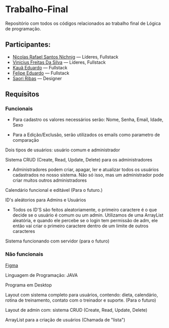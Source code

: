 # Trabalho-Final
Repositório com todos os códigos relacionados ao trabalho final de Lógica de programação. 

## Participantes: 

* [Nicolas Rafael Santos Nichnig](https://github.com/GhoostSama) — Líderes, Fullstack
* [Vinicius Freitas Da Silva](https://github.com/PenRoseRubix) — Líderes, Fullstack
* [Kauã Eduardo](https://github.com/kauaeduardog) — Fullstack
* [Felipe Eduardo](https://github.com/FelipeEduardo16) — Fullstack
* [Saori Ribas](https://github.com/Sayoyuu/Sayoyuu.git) — Designer 

## Requisitos

### Funcionais

* Para cadastro os valores necessários serão: Nome, Senha, Email, Idade, Sexo

* Para a Edição/Exclusão, serão utilizados os emails como parametro de comparação

Dois tipos de usuários: usuário comum e administrador
  
Sistema CRUD (Create, Read, Update, Delete) para os administradores

* Administradores podem criar, apagar, ler e atualizar todos os usuários cadastrados no nosso sistema. Não só isso, mas um administrador pode criar muitos outros administradores

Calendário funcional e editável (Para o futuro.)

ID's aleátorios para Admins e Usuários

* Todos os ID'S são feitos aleatoriamente, o primeiro caractere é o que decide se o usuário é comum ou um admin.
Utilizamos de uma ArrayList aleatória, e quando ele percebe se o login tem permissão de adm, ele então vai criar o primeiro caractere dentro de um limite de outros caracteres

Sistema funcionando com servidor (para o futuro)

### Não funcionais

[Figma](https://www.figma.com/file/8aKzqJxSa8vcIOpnczGriQ/Trabalho-SA?node-id=0%3A1&t=5g1CV6EJuupagJmL-0)

Linguagem de Programação: JAVA

Programa em Desktop

Layout com sistema completo para usuários, contendo: dieta, calendário, rotina de treinamento, contato com o treinador e suporte. (Para o futuro)

Layout de admin com: sistema CRUD (Create, Read, Update, Delete)

ArrayList para a criação de usuários (Chamada de "lista")
